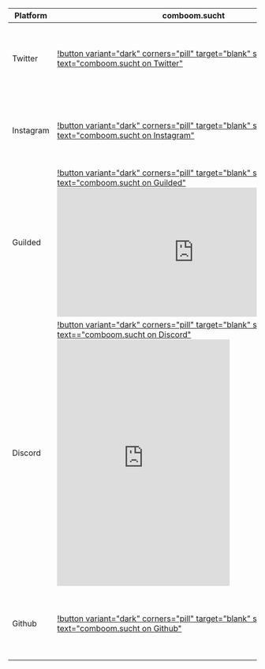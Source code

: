 | Platform     | comboom.sucht                                                                                                                                                                  | mcpeaps_HD                                                                                                                                                                | BlackDragon                                                                                                                                                                                           |
| ------------ | ------------------------------------------------------------------------------------------------------------------------------------------------------------------------------ | ---------------------------------------------------------------------------------------------------------------------------------------------------------------------------- | ----------------------------------------------------------------------------------------------------------------------------------------------------------------------------------------------------- |
| Twitter | [!button variant="dark" corners="pill" target="blank" size="3xl" text="comboom.sucht on Twitter"](https://bit.ly/cbpstwitter) | [!button variant="dark" corners="pill" target="blank" size="3xl" text="mcpeaps_HD on Twitter"](https://twitter.com/mcpeaps_hd) | [!button variant="dark" corners="pill" target="blank" size="3xl" text="BlackDragon on Twitter"](https://twitter.com/Adrian37416838) |
| Instagram | [!button variant="dark" corners="pill" target="blank" size="3xl" text="comboom.sucht on Instagram"](https://bit.ly/cbpsinstagram) | [!button variant="dark" corners="pill" target="blank" size="3xl" text="mcpeaps_HD on Instagram"](https://www.instagram.com/mcpeaps_hd/) | [!button variant="dark" corners="pill" target="blank" size="3xl" text="BlackDragon on Instagram"](https://www.instagram.com/blackdragon_cbps/) |
| Guilded | [!button variant="dark" corners="pill" target="blank" size="3xl" text="comboom.sucht on Guilded"](https://www.guilded.gg/i/keNV5QMp) <iframe src="https://www.guilded.gg/canvas_index.html?route=%2Fcanvas%2Fembed%2Fteamcard%2FJRXMdZNl&size=large" width="553px" height="262px" frameborder="0" scrolling="no"></iframe> | :x: | :x: |
| Discord | [!button variant="dark" corners="pill" target="blank" size="3xl" text=="comboom.sucht on Discord"](http://bit.ly/comboompunktsuchtdiscord) <iframe src="https://canary.discord.com/widget?id=303610228581203978&theme=dark" width="350px" height="500px" allowtransparency="true" frameborder="0" sandbox="allow-popups allow-popups-to-escape-sandbox allow-same-origin allow-scripts"></iframe> | :x: | :x: |
| Github | [!button variant="dark" corners="pill" target="blank" size="3xl" text="comboom.sucht on Github"](https://bit.ly/cbps_Github) | [!button variant="dark" corners="pill" target="blank" size="3xl" text="mcpeaps_HD on Github"](https://bit.ly/mahd_Github) | [!button variant="dark" corners="pill" target="blank" size="3xl" text="BlackDragon on Github"](https://github.com/orgs/comboomPunkTsucht/people/BlackDragon-Bat) |
